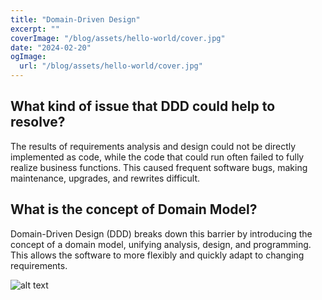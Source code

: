 ```yaml
---
title: "Domain-Driven Design"
excerpt: ""
coverImage: "/blog/assets/hello-world/cover.jpg"
date: "2024-02-20"
ogImage:
  url: "/blog/assets/hello-world/cover.jpg"
---
```


## What kind of issue that DDD could help to resolve?

The results of requirements analysis and design could not be directly implemented as code, while the code that could run often failed to fully realize business functions. This caused frequent software bugs, making maintenance, upgrades, and rewrites difficult.


## What is the concept of Domain Model?

Domain-Driven Design (DDD) breaks down this barrier by introducing the concept of a domain model, unifying analysis, design, and programming. This allows the software to more flexibly and quickly adapt to changing requirements.

![alt text](/blog/assets/ddd-complexity-of-domain-logic.png)